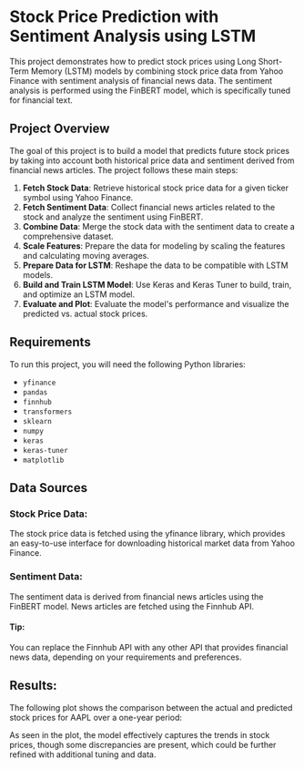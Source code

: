 # Stock Price Prediction with Sentiment Analysis using LSTM

This project demonstrates how to predict stock prices using Long Short-Term Memory (LSTM) models by combining stock price data from Yahoo Finance with sentiment analysis of financial news data. The sentiment analysis is performed using the FinBERT model, which is specifically tuned for financial text.

## Project Overview

The goal of this project is to build a model that predicts future stock prices by taking into account both historical price data and sentiment derived from financial news articles. The project follows these main steps:

1. **Fetch Stock Data**: Retrieve historical stock price data for a given ticker symbol using Yahoo Finance.
2. **Fetch Sentiment Data**: Collect financial news articles related to the stock and analyze the sentiment using FinBERT.
3. **Combine Data**: Merge the stock data with the sentiment data to create a comprehensive dataset.
4. **Scale Features**: Prepare the data for modeling by scaling the features and calculating moving averages.
5. **Prepare Data for LSTM**: Reshape the data to be compatible with LSTM models.
6. **Build and Train LSTM Model**: Use Keras and Keras Tuner to build, train, and optimize an LSTM model.
7. **Evaluate and Plot**: Evaluate the model's performance and visualize the predicted vs. actual stock prices.

## Requirements

To run this project, you will need the following Python libraries:

- `yfinance`
- `pandas`
- `finnhub`
- `transformers`
- `sklearn`
- `numpy`
- `keras`
- `keras-tuner`
- `matplotlib`



## Data Sources

### Stock Price Data:
The stock price data is fetched using the yfinance library, which provides an easy-to-use interface for downloading historical market data from Yahoo Finance.

### Sentiment Data:
The sentiment data is derived from financial news articles using the FinBERT model. News articles are fetched using the Finnhub API.

#### Tip: 
You can replace the Finnhub API with any other API that provides financial news data, depending on your requirements and preferences.


## Results:
The following plot shows the comparison between the actual and predicted stock prices for AAPL over a one-year period:


As seen in the plot, the model effectively captures the trends in stock prices, though some discrepancies are present, which could be further refined with additional tuning and data.


